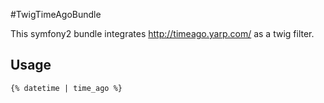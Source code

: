 #TwigTimeAgoBundle

This symfony2 bundle integrates http://timeago.yarp.com/ as a twig filter.
## Usage

```twig
{% datetime | time_ago %}
```

